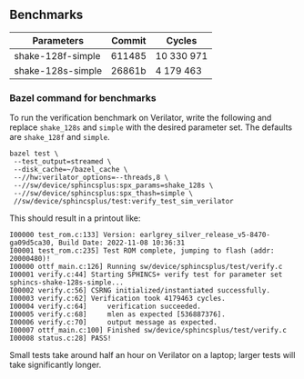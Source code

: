 ## Benchmarks

| Parameters        | Commit | Cycles     |
| ----------------- | ------ | ---------- |
| shake-128f-simple | 611485 | 10 330 971 |
| shake-128s-simple | 26861b |  4 179 463 |


### Bazel command for benchmarks

To run the verification benchmark on Verilator, write the following and replace
`shake_128s` and `simple` with the desired parameter set. The defaults are
`shake_128f` and `simple`.

```
bazel test \
 --test_output=streamed \
 --disk_cache=~/bazel_cache \
 --//hw:verilator_options=--threads,8 \
 --//sw/device/sphincsplus:spx_params=shake_128s \
 --//sw/device/sphincsplus:spx_thash=simple \
 //sw/device/sphincsplus/test:verify_test_sim_verilator
```

This should result in a printout like:
```
I00000 test_rom.c:133] Version: earlgrey_silver_release_v5-8470-ga09d5ca30, Build Date: 2022-11-08 10:36:31
I00001 test_rom.c:235] Test ROM complete, jumping to flash (addr: 20000480)!
I00000 ottf_main.c:126] Running sw/device/sphincsplus/test/verify.c
I00001 verify.c:44] Starting SPHINCS+ verify test for parameter set sphincs-shake-128s-simple...
I00002 verify.c:56] CSRNG initialized/instantiated successfully.
I00003 verify.c:62] Verification took 4179463 cycles.
I00004 verify.c:64]     verification succeeded.
I00005 verify.c:68]     mlen as expected [536887376].
I00006 verify.c:70]     output message as expected.
I00007 ottf_main.c:100] Finished sw/device/sphincsplus/test/verify.c
I00008 status.c:28] PASS!
```

Small tests take around half an hour on Verilator on a laptop; larger tests
will take significantly longer.
